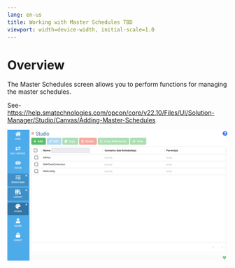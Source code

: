 ```yaml
---
lang: en-us
title: Working with Master Schedules TBD
viewport: width=device-width, initial-scale=1.0
---
```


# Overview

The Master Schedules screen allows you to perform functions for managing the master schedules.

See-https://help.smatechnologies.com/opcon/core/v22.10/Files/UI/Solution-Manager/Studio/Canvas/Adding-Master-Schedules

![Working With master schedules](../../../../../Resources/Images/SM/Library/WorkingWithLibrary/WorkingWithMasterSchedules.png "Threshold Grid")
